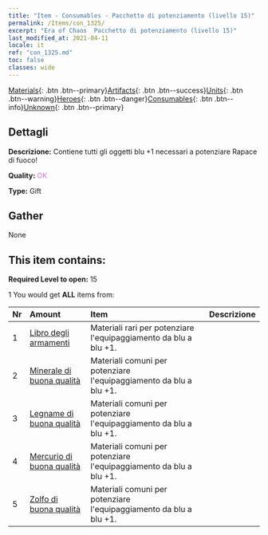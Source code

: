 ```yaml
---
title: "Item - Consumables - Pacchetto di potenziamento (livello 15)"
permalink: /Items/con_1325/
excerpt: "Era of Chaos  Pacchetto di potenziamento (livello 15)"
last_modified_at: 2021-04-11
locale: it
ref: "con_1325.md"
toc: false
classes: wide
---
```

 [Materials](/it/Items/){: .btn .btn--primary}[Artifacts](/it/Items/Artifacts/){: .btn .btn--success}[Units](/it/Items/Units/){: .btn .btn--warning}[Heroes](/it/Items/Heroes/){: .btn .btn--danger}[Consumables](/it/Items/Consumables/){: .btn .btn--info}[Unknown](/it/Items/Unknown/){: .btn .btn--primary}

## Dettagli
 **Descrizione:** Contiene tutti gli oggetti blu +1 necessari a potenziare Rapace di fuoco!

 **Quality:** <span style="color: #DA70D6">OK</span>

 **Type:** Gift

## Gather

  None

## This item contains:

 **Required Level to open:** 15

 1 You would get **ALL** items  from:

  | Nr | Amount |     Item    | Descrizione |
  |:---|:-------|:------------|:-----------:|
  | 1 | [Libro degli armamenti](/it/Items/mat_18/) | Materiali rari per potenziare l'equipaggiamento da blu a blu +1. | 
  | 2 | [Minerale di buona qualità](/it/Items/mat_12/) | Materiali comuni per potenziare l'equipaggiamento da blu a blu +1. | 
  | 3 | [Legname di buona qualità](/it/Items/mat_13/) | Materiali comuni per potenziare l'equipaggiamento da blu a blu +1. | 
  | 4 | [Mercurio di buona qualità](/it/Items/mat_14/) | Materiali comuni per potenziare l'equipaggiamento da blu a blu +1. | 
  | 5 | [Zolfo di buona qualità](/it/Items/mat_15/) | Materiali comuni per potenziare l'equipaggiamento da blu a blu +1. | 
